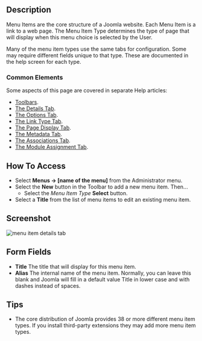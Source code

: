   <!-- Filename: Help4.x:Menu_Item:_New_Item / Display title: Menus: New Item -->

  ## Description

  Menu Items are the core structure of a Joomla website. Each Menu Item is
  a link to a web page. The Menu Item Type determines the type of page that
  will display when this menu choice is selected by the User.

  Many of the menu item types use the same tabs for configuration. Some may
  require different fields unique to that type. These are documented in
  the help screen for each type.

  ### Common Elements

  Some aspects of this page are covered in separate Help articles:

  * [Toolbars](jdocmanual?article=help/common-elements/toolbars).
  * [The Details Tab](jdocmanual?article=help/menu-items-common/menu-item-details).
  * [The Options Tab](jdocmanual?article=help/menu-items-common/menu-item-article-options).
  * [The Link Type Tab](jdocmanual?article=help/menu-items-common/menu-item-link-type).
  * [The Page Display Tab](jdocmanual?article=help/menu-items-common/menu-item-page-display).
  * [The Metadata Tab](jdocmanual?article=help/menu-items-common/menu-item-metadata).
  * [The Associations Tab](jdocmanual?article=help/common-elements/edit-associations).
  * [The Module Assignment Tab](jdocmanual?article=help/menu-items-common/menu-item-module-assignment).

  ## How To Access

  - Select **Menus → \[name of the menu\]** from the Administrator menu.
  - Select the **New** button in the Toolbar to add a new menu item. Then...
    - Select the *Menu Item Type* **Select** button.
  - Select a **Title** from the list of menu items to edit an existing menu item.

  ## Screenshot

  ![menu item details tab](../../../en/images/menu-items-common/menu-item-details.png)

  ## Form Fields

  - **Title** The title that will display for this menu item.
  - **Alias** The internal name of the menu item. Normally, you can leave
    this blank and Joomla will fill in a default value Title in lower case
    and with dashes instead of spaces.

  ## Tips

  - The core distribution of Joomla provides 38 or more different menu item types.
    If you install third-party extensions they may add more menu item types.
